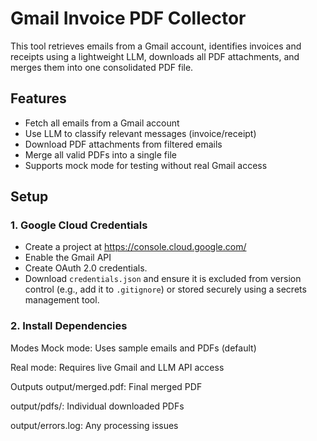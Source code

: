 # Gmail Invoice PDF Collector

This tool retrieves emails from a Gmail account, identifies invoices and receipts using a lightweight LLM, downloads all PDF attachments, and merges them into one consolidated PDF file.

## Features
- Fetch all emails from a Gmail account
- Use LLM to classify relevant messages (invoice/receipt)
- Download PDF attachments from filtered emails
- Merge all valid PDFs into a single file
- Supports mock mode for testing without real Gmail access

## Setup

### 1. Google Cloud Credentials
- Create a project at https://console.cloud.google.com/
- Enable the Gmail API
- Create OAuth 2.0 credentials.
- Download `credentials.json` and ensure it is excluded from version control (e.g., add it to `.gitignore`) or stored securely using a secrets management tool.

### 2. Install Dependencies
Modes
Mock mode: Uses sample emails and PDFs (default)

Real mode: Requires live Gmail and LLM API access

Outputs
output/merged.pdf: Final merged PDF

output/pdfs/: Individual downloaded PDFs

output/errors.log: Any processing issues
